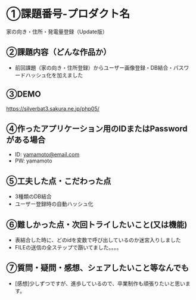 # ①課題番号-プロダクト名

家の向き・住所・発電量登録（Update版）

## ②課題内容（どんな作品か）

- 前回課題（家の向き・住所登録）からユーザー画像登録・DB結合・パスワードハッシュ化を加えました

## ③DEMO

https://silverbat3.sakura.ne.jp/php05/

## ④作ったアプリケーション用のIDまたはPasswordがある場合

- ID: yamamoto@email.com
- PW: yamamoto

## ⑤工夫した点・こだわった点

- 3種類のDB結合
- ユーザー登録時の自動ハッシュ化

## ⑥難しかった点・次回トライしたいこと(又は機能)

- 表結合した時に、どのidを変数で呼び出しているのか迷宮入りしました
- FILEの送信の全ステップで躓いてました。。。。

## ⑦質問・疑問・感想、シェアしたいこと等なんでも

- [感想]少しずつですが、進歩しているので、卒業制作も頑張りたいと思います。
